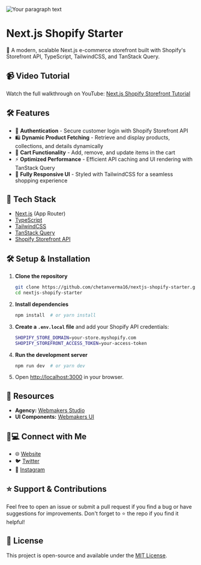 ![Your paragraph text](https://github.com/user-attachments/assets/f18f0d02-5a57-42ee-b801-0538ef96e69f)

# Next.js Shopify Starter

🚀 A modern, scalable Next.js e-commerce storefront built with Shopify's Storefront API, TypeScript, TailwindCSS, and TanStack Query.

## 📹 Video Tutorial
Watch the full walkthrough on YouTube: [Next.js Shopify Storefront Tutorial](#)

## 🛠 Features
- 🔐 **Authentication** - Secure customer login with Shopify Storefront API
- 🛍 **Dynamic Product Fetching** - Retrieve and display products, collections, and details dynamically
- 🛒 **Cart Functionality** - Add, remove, and update items in the cart
- ⚡ **Optimized Performance** - Efficient API caching and UI rendering with TanStack Query
- 🎨 **Fully Responsive UI** - Styled with TailwindCSS for a seamless shopping experience

## 🚀 Tech Stack
- [Next.js](https://nextjs.org/) (App Router)
- [TypeScript](https://www.typescriptlang.org/)
- [TailwindCSS](https://tailwindcss.com/)
- [TanStack Query](https://tanstack.com/query/latest)
- [Shopify Storefront API](https://shopify.dev/api/storefront)

## 🛠 Setup & Installation

1. **Clone the repository**
   ```sh
   git clone https://github.com/chetanverma16/nextjs-shopify-starter.git
   cd nextjs-shopify-starter
   ```
2. **Install dependencies**
   ```sh
   npm install  # or yarn install
   ```
3. **Create a `.env.local` file** and add your Shopify API credentials:
   ```sh
   SHOPIFY_STORE_DOMAIN=your-store.myshopify.com
   SHOPIFY_STOREFRONT_ACCESS_TOKEN=your-access-token
   ```
4. **Run the development server**
   ```sh
   npm run dev  # or yarn dev
   ```
5. Open [http://localhost:3000](http://localhost:3000) in your browser.

## 🔗 Resources
- **Agency:** [Webmakers Studio](https://www.webmakers.studio/)
- **UI Components:** [Webmakers UI](https://ui.webmakers.studio/)

## 👨💻 Connect with Me
- 🌐 [Website](https://www.chetanverma.com/)
- 🐦 [Twitter](https://x.com/chetanvermaaa)
- 📸 [Instagram](https://www.instagram.com/chetanverma.dev)

## ⭐ Support & Contributions
Feel free to open an issue or submit a pull request if you find a bug or have suggestions for improvements. Don't forget to ⭐ the repo if you find it helpful!

## 📜 License
This project is open-source and available under the [MIT License](LICENSE).
